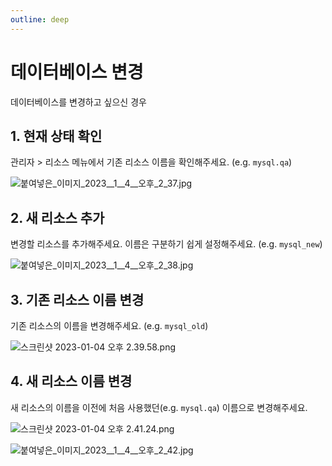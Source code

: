 ```yaml
---
outline: deep
---
```


# 데이터베이스 변경

데이터베이스를 변경하고 싶으신 경우

## 1. 현재 상태 확인

관리자 > 리소스 메뉴에서 기존 리소스 이름을 확인해주세요. (e.g. `mysql.qa`)

![](https://imagedelivery.net/MHVC-FGTDyxApYeHyF29Tw/4d922dec-e6f8-4a86-faf0-da34e8b29300/docs "붙여넣은_이미지_2023__1__4__오후_2_37.jpg")

## 2. 새 리소스 추가

변경할 리소스를 추가해주세요. 이름은 구분하기 쉽게 설정해주세요. (e.g. `mysql_new`)

![](https://imagedelivery.net/MHVC-FGTDyxApYeHyF29Tw/32d380e8-188f-42a4-1a21-2c4b3cc8bc00/docs "붙여넣은_이미지_2023__1__4__오후_2_38.jpg")

## 3. 기존 리소스 이름 변경

기존 리소스의 이름을 변경해주세요. (e.g. `mysql_old`)

![](https://imagedelivery.net/MHVC-FGTDyxApYeHyF29Tw/cf675bb9-628f-49c8-dbd1-3d0791cd8e00/docs "스크린샷 2023-01-04 오후 2.39.58.png")

## 4. 새 리소스 이름 변경

새 리소스의 이름을 이전에 처음 사용했던(e.g. `mysql.qa`) 이름으로 변경해주세요. 

![](https://imagedelivery.net/MHVC-FGTDyxApYeHyF29Tw/21f90126-cea5-470b-00f1-793945cd6600/docs "스크린샷 2023-01-04 오후 2.41.24.png")

![](https://imagedelivery.net/MHVC-FGTDyxApYeHyF29Tw/fd681af1-aa98-4d58-6243-374d3465c300/docs "붙여넣은_이미지_2023__1__4__오후_2_42.jpg")